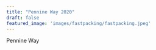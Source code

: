 ```yaml
---
title: "Pennine Way 2020"
draft: false
featured_image: 'images/fastpacking/fastpacking.jpeg'
---
```


Pennine Way